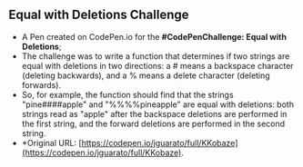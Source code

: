 ## Equal with Deletions Challenge

* A Pen created on CodePen.io for the <strong>#CodePenChallenge: Equal with Deletions</strong>;
* The challenge was to write a function that determines if two strings are equal with deletions in two directions: a # means a backspace character (deleting backwards), and a % means a delete character (deleting forwards). 
* So, for example, the function should find that the strings "pine####apple" and "%%%%pineapple" are equal with deletions: both strings read as "apple" after the backspace deletions are performed in the first string, and the forward deletions are performed in the second string.
* *Original URL: [https://codepen.io/jguarato/full/KKobaze](https://codepen.io/jguarato/full/KKobaze).


